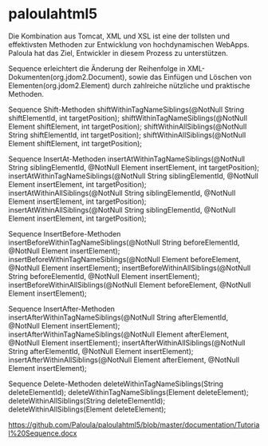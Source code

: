 # paloulahtml5
Die Kombination aus Tomcat, XML und XSL ist eine der tollsten und effektivsten Methoden zur Entwicklung von hochdynamischen WebApps. Paloula hat das Ziel, Entwickler in diesem Prozess zu unterstützen.

Sequence erleichtert die Änderung der Reihenfolge in XML-Dokumenten(org.jdom2.Document), sowie das Einfügen und Löschen von Elementen(org.jdom2.Element) durch zahlreiche nützliche und praktische Methoden.

Sequence Shift-Methoden
shiftWithinTagNameSiblings(@NotNull String shiftElementId, int targetPosition);
shiftWithinTagNameSiblings(@NotNull Element shiftElement, int targetPosition);
shiftWithinAllSiblings(@NotNull String shiftElementId, int targetPosition);
shiftWithinAllSiblings(@NotNull Element shiftElement, int targetPosition);

Sequence InsertAt-Methoden
insertAtWithinTagNameSiblings(@NotNull String siblingElementId, @NotNull Element insertElement, int targetPosition);
insertAtWithinTagNameSiblings(@NotNull String siblingElementId, @NotNull Element insertElement, int targetPosition);
insertAtWithinAllSiblings(@NotNull String siblingElementId, @NotNull Element insertElement, int targetPosition);
insertAtWithinAllSiblings(@NotNull String siblingElementId, @NotNull Element insertElement, int targetPosition);

Sequence InsertBefore-Methoden
insertBeforeWithinTagNameSiblings(@NotNull String beforeElementId, @NotNull Element insertElement);
insertBeforeWithinTagNameSiblings(@NotNull Element beforeElement, @NotNull Element insertElement);
insertBeforeWithinAllSiblings(@NotNull String beforeElementId, @NotNull Element insertElement);
insertBeforeWithinAllSiblings(@NotNull Element beforeElement, @NotNull Element insertElement);

Sequence InsertAfter-Methoden
insertAfterWithinTagNameSiblings(@NotNull String afterElementId, @NotNull Element insertElement);
insertAfterWithinTagNameSiblings(@NotNull Element afterElement, @NotNull Element insertElement);
insertAfterWithinAllSiblings(@NotNull String afterElementId, @NotNull Element insertElement);
insertAfterWithinAllSiblings(@NotNull Element afterElement, @NotNull Element insertElement);

Sequence Delete-Methoden
deleteWithinTagNameSiblings(String deleteElementId);
deleteWithinTagNameSiblings(Element deleteElement);
deleteWithinAllSiblings(String deleteElementId);
deleteWithinAllSiblings(Element deleteElement);

https://github.com/Paloula/paloulahtml5/blob/master/documentation/Tutorial%20Sequence.docx
